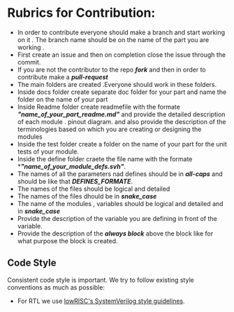 # Rubrics for Contribution:
- In order to contribute everyone should make a branch and start working on it . The branch name should be on the name of the part you are working .
- First create an issue and then on completion close the issue through the commit.
- If you are not the contributor to the repo ***fork*** and then in order to contribute make a ***pull-request*** 
- The main folders are created .Everyone should work in these folders.
- Inside  docs folder create separate doc folder for your part and name the folder on the name of your part
- Inside Readme folder create readmefile with the formate ***"name_of_your_part_readme.md"*** and provide the detailed description of each module . pinout diagram. and also provide the description of the terminologies based on which you are creating or designing the modules
- Inside the test folder create a folder on the name of your part for the unit tests of your module.
- Inside the define folder craete the file name with the formate ****"name_of_your_module_defs.svh"***.
- The names of all the parameters nad defines should be in ***all-caps*** and  should be like that ***DEFINES_FORMATE***.
- The names of the files should be logical and detailed
- The names of the files dhould be in ***snake_case***
- The name of the modules , variables should be logical and detailed and  in ***snake_case***
- Provide the description of the variable you are defining in front of the variable.
- Provide the description of the ***always block*** above the block like for what purpose the block is created.

## Code Style

Consistent code style is important. We try to follow existing style conventions
as much as possible:

* For RTL we use [lowRISC's SystemVerilog style
  guidelines](https://github.com/lowRISC/style-guides/blob/master/VerilogCodingStyle.md).